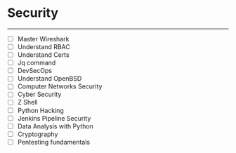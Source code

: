 # Security
---

- [ ] Master Wireshark
- [ ] Understand RBAC
- [ ] Understand Certs
- [ ] Jq command
- [ ] DevSecOps
- [ ] Understand OpenBSD
- [ ] Computer Networks Security
- [ ] Cyber Security
- [ ] Z Shell
- [ ] Python Hacking
- [ ] Jenkins Pipeline Security
- [ ] Data Analysis with Python
- [ ] Cryptography
- [ ] Pentesting fundamentals
